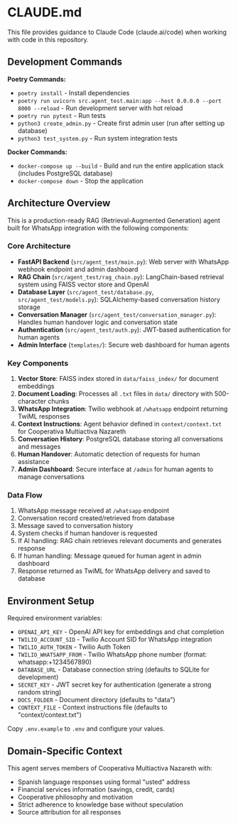 # CLAUDE.md

This file provides guidance to Claude Code (claude.ai/code) when working with code in this repository.

## Development Commands

**Poetry Commands:**
- `poetry install` - Install dependencies
- `poetry run uvicorn src.agent_test.main:app --host 0.0.0.0 --port 8000 --reload` - Run development server with hot reload
- `poetry run pytest` - Run tests
- `python3 create_admin.py` - Create first admin user (run after setting up database)
- `python3 test_system.py` - Run system integration tests

**Docker Commands:**
- `docker-compose up --build` - Build and run the entire application stack (includes PostgreSQL database)
- `docker-compose down` - Stop the application

## Architecture Overview

This is a production-ready RAG (Retrieval-Augmented Generation) agent built for WhatsApp integration with the following components:

### Core Architecture
- **FastAPI Backend** (`src/agent_test/main.py`): Web server with WhatsApp webhook endpoint and admin dashboard
- **RAG Chain** (`src/agent_test/rag_chain.py`): LangChain-based retrieval system using FAISS vector store and OpenAI
- **Database Layer** (`src/agent_test/database.py`, `src/agent_test/models.py`): SQLAlchemy-based conversation history storage
- **Conversation Manager** (`src/agent_test/conversation_manager.py`): Handles human handover logic and conversation state
- **Authentication** (`src/agent_test/auth.py`): JWT-based authentication for human agents
- **Admin Interface** (`templates/`): Secure web dashboard for human agents

### Key Components
1. **Vector Store**: FAISS index stored in `data/faiss_index/` for document embeddings
2. **Document Loading**: Processes all `.txt` files in `data/` directory with 500-character chunks
3. **WhatsApp Integration**: Twilio webhook at `/whatsapp` endpoint returning TwiML responses
4. **Context Instructions**: Agent behavior defined in `context/context.txt` for Cooperativa Multiactiva Nazareth
5. **Conversation History**: PostgreSQL database storing all conversations and messages
6. **Human Handover**: Automatic detection of requests for human assistance
7. **Admin Dashboard**: Secure interface at `/admin` for human agents to manage conversations

### Data Flow
1. WhatsApp message received at `/whatsapp` endpoint
2. Conversation record created/retrieved from database
3. Message saved to conversation history
4. System checks if human handover is requested
5. If AI handling: RAG chain retrieves relevant documents and generates response
6. If human handling: Message queued for human agent in admin dashboard
7. Response returned as TwiML for WhatsApp delivery and saved to database

## Environment Setup

Required environment variables:
- `OPENAI_API_KEY` - OpenAI API key for embeddings and chat completion
- `TWILIO_ACCOUNT_SID` - Twilio Account SID for WhatsApp integration
- `TWILIO_AUTH_TOKEN` - Twilio Auth Token
- `TWILIO_WHATSAPP_FROM` - Twilio WhatsApp phone number (format: whatsapp:+1234567890)
- `DATABASE_URL` - Database connection string (defaults to SQLite for development)
- `SECRET_KEY` - JWT secret key for authentication (generate a strong random string)
- `DOCS_FOLDER` - Document directory (defaults to "data")
- `CONTEXT_FILE` - Context instructions file (defaults to "context/context.txt")

Copy `.env.example` to `.env` and configure your values.

## Domain-Specific Context

This agent serves members of Cooperativa Multiactiva Nazareth with:
- Spanish language responses using formal "usted" address
- Financial services information (savings, credit, cards)
- Cooperative philosophy and motivation
- Strict adherence to knowledge base without speculation
- Source attribution for all responses